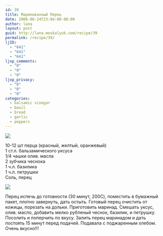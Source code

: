 ```yaml
---
id: 39
title: Маринованный Перец
date: 2008-06-24T23:04:00-08:00
author: lana
layout: post
guid: http://lana.moskalyuk.com/recipe/39
permalink: /recipe/39/
ljID:
  - "641"
  - "641"
  - "641"
ljxp_comments:
  - "0"
  - "0"
  - "0"
ljxp_privacy:
  - "0"
  - "0"
  - "0"
categories:
  - balsamic vinegar
  - basil
  - bread
  - garlic
  - peppers
---
```

![](http://farm4.static.flickr.com/3025/2609237227_21451c3005.jpg?v=0)

10-12 шт перца (красный, желтый, оранжевый)  
1 ст.л. бальзамического уксуса  
1/4 чашки олив. масла  
2 зубчика чеснока  
1 ч.л. базилика  
1 ч.л. петрушки  
Соль, перец

![](http://farm4.static.flickr.com/3264/2609236349_b62d04b36e.jpg?v=0) 

Перец испечь до готовности (30 минут, 200C), поместить в бумажный пакет, плотно завернуть, дать остыть. Готовый перец очистить от кожицы, порезать на дольки. Приготовить маринад. Смешать уксус, олив. масло, добавить мелко рубленый чеснок, базилик, и петрушку. Посолить и поперчить по вкусу. Залить перец маринадом и дать постоять 15 минут перед подачей. Подавала с поджаренным хлебом. Очень вкусно!!!